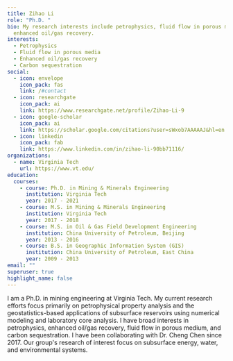 ```yaml
---
title: Zihao Li
role: "Ph.D. "
bio: My research interests include petrophysics, fluid flow in porous media, and
  enhanced oil/gas recovery.
interests:
  - Petrophysics
  - Fluid flow in porous media
  - Enhanced oil/gas recovery
  - Carbon sequestration
social:
  - icon: envelope
    icon_pack: fas
    link: /#contact
  - icon: researchgate
    icon_pack: ai
    link: https://www.researchgate.net/profile/Zihao-Li-9
  - icon: google-scholar
    icon_pack: ai
    link: https://scholar.google.com/citations?user=sWxob7AAAAAJ&hl=en
  - icon: linkedin
    icon_pack: fab
    link: https://www.linkedin.com/in/zihao-li-90bb71116/
organizations:
  - name: Virginia Tech
    url: https://www.vt.edu/
education:
  courses:
    - course: Ph.D. in Mining & Minerals Engineering
      institution: Virginia Tech
      year: 2017 - 2021
    - course: M.S. in Mining & Minerals Engineering
      institution: Virginia Tech
      year: 2017 - 2018
    - course: M.S. in Oil & Gas Field Development Engineering
      institution: China University of Petroleum, Beijing
      year: 2013 - 2016
    - course: B.S. in Geographic Information System (GIS)
      institution: China University of Petroleum, East China
      year: 2009 - 2013
email: ""
superuser: true
highlight_name: false
---
```

I am a Ph.D. in mining engineering at Virginia Tech. My current research efforts focus primarily on petrophysical property analysis and the geostatistics-based applications of subsurface reservoirs using numerical modeling and laboratory core analysis. I have broad interests in petrophysics, enhanced oil/gas recovery, fluid flow in porous medium, and carbon sequestration. I have been collaborating with Dr. Cheng Chen since 2017. Our group's research of interest focus on subsurface energy, water, and environmental systems.
